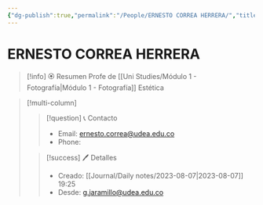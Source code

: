 ```yaml
---
{"dg-publish":true,"permalink":"/People/ERNESTO CORREA HERRERA/","title":"ERNESTO  CORREA HERRERA","tags":["Person"],"created":"2023-03-23T14:58:45.590-05:00","updated":"2023-08-07T19:33:46.962-05:00"}
---
```



# ERNESTO CORREA HERRERA

> [!info] 🏵️ Resumen
> Profe de [[Uni Studies/Módulo 1 - Fotografía\|Módulo 1 - Fotografía]] Estética

> [!multi-column]
> 
> > [!question] 📞 Contacto
> > - Email: ernesto.correa@udea.edu.co 
> > - Phone:  
> 
> > [!success] 🖊️ Detalles
> > - Creado: [[Journal/Daily notes/2023-08-07\|2023-08-07]] 19:25
> > - Desde: g.jaramillo@udea.edu.co  
